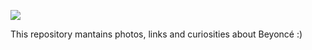 ![](https://media.tenor.com/ShL3BPBz04kAAAAC/beyonce-renaissance.gif)


This repository mantains photos, links and curiosities about Beyoncé :)
